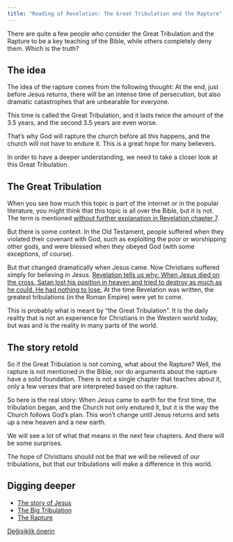 ```yaml
---
title: "Reading of Revelation: The Great Tribulation and the Rapture"
---
```



There are quite a few people who consider the Great Tribulation and the Rapture to be a key teaching of the Bible, while others completely deny them. Which is the truth?


## The idea

<a name="4520"></a>
The idea of the rapture comes from the following thought: At the end, just before Jesus returns, there will be an intense time of persecution, but also dramatic catastrophes that are unbearable for everyone.

This time is called the Great Tribulation, and it lasts twice the amount of the 3.5 years, and the second 3.5 years are even worse.

That’s why God will rapture the church before all this happens, and the church will not have to endure it. This is a great hope for many believers.

In order to have a deeper understanding, we need to take a closer look at this Great Tribulation.


## The Great Tribulation

<a name="4e87"></a>
When you see how much this topic is part of the internet or in the popular literature, you might think that this topic is all over the Bible, but it is not. The term is mentioned [without further explanation in Revelation chapter 7](https://www.bibleserver.com/NIV/Revelation7%3A14).

But there is some context. In the Old Testament, people suffered when they violated their covenant with God, such as exploiting the poor or worshipping other gods, and were blessed when they obeyed God (with some exceptions, of course).

But that changed dramatically when Jesus came. Now Christians suffered simply for believing in Jesus. [Revelation tells us why: When Jesus died on the cross, Satan lost his position in heaven and tried to destroy as much as he could. He had nothing to lose.](https://www.bibleserver.com/NIV/Revelation12%3A1-12) At the time Revelation was written, the greatest tribulations (in the Roman Empire) were yet to come.

This is probably what is meant by “the Great Tribulation”. It is the daily reality that is not an experience for Christians in the Western world today, but was and is the reality in many parts of the world.


## The story retold

<a name="14cb"></a>
So if the Great Tribulation is not coming, what about the Rapture? Well, the rapture is not mentioned in the Bible, nor do arguments about the rapture have a solid foundation. There is not a single chapter that teaches about it, only a few verses that are interpreted based on the rapture.

So here is the real story: When Jesus came to earth for the first time, the tribulation began, and the Church not only endured it, but it is the way the Church follows God’s plan. This won’t change until Jesus returns and sets up a new heaven and a new earth.

We will see a lot of what that means in the next few chapters. And there will be some surprises.

The hope of Christians should not be that we will be relieved of our tribulations, but that our tribulations will make a difference in this world.






## Digging deeper

<a name="ac9e"></a>
- [The story of Jesus](../../../../content/jesus/expl/a-different-christmas-story)
- [The Big Tribulation](../../../../content/army/expl/the-end-time-and-the-great-tribulation)
- [The Rapture](../../../../topics/others/expl/the-rapture)







[Değişiklik önerin](https://github.com/revelation-today/revelation-today/blob/main/exampleSite/content/docs/topics/others/short/reading-of-revelation-the-big-tribulation-and-the-rapture.md)
